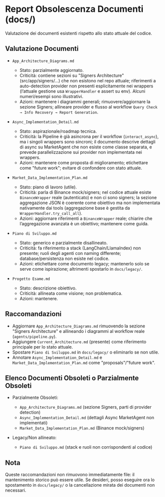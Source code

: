 # Report Obsolescenza Documenti (docs/)

Valutazione dei documenti esistenti rispetto allo stato attuale del codice.

## Valutazione Documenti

- `App_Architecture_Diagrams.md`
  - Stato: parzialmente aggiornato.
  - Criticità: contiene sezioni su "Signers Architecture" (src/app/signers/…) che non esistono nel repo attuale; riferimenti a auto-detection provider non presenti esplicitamente nei wrappers (l’attuale gestione usa `WrapperHandler` e assert su env). Alcuni numeri/esempi sono illustrativi.
  - Azioni: mantenere i diagrammi generali; rimuovere/aggiornare la sezione Signers; allineare provider e flusso al workflow `Query Check → Info Recovery → Report Generation`.

- `Async_Implementation_Detail.md`
  - Stato: aspirazionale/roadmap tecnica.
  - Criticità: la Pipeline è già asincrona per il workflow (`interact_async`), ma i singoli wrappers sono sincroni; il documento descrive dettagli di async su MarketAgent che non esiste come classe separata, e prevede parallelizzazione sui provider non implementata nei wrappers.
  - Azioni: mantenere come proposta di miglioramento; etichettare come "future work"; evitare di confondere con stato attuale.

- `Market_Data_Implementation_Plan.md`
  - Stato: piano di lavoro (utile).
  - Criticità: parla di Binance mock/signers; nel codice attuale esiste `BinanceWrapper` reale (autenticato) e non ci sono signers; la sezione aggregazione JSON è coerente come obiettivo ma non implementata nativamente dai tools (aggregazione base è gestita da `WrapperHandler.try_call_all`).
  - Azioni: aggiornare riferimenti a `BinanceWrapper` reale; chiarire che l’aggregazione avanzata è un obiettivo; mantenere come guida.

- `Piano di Sviluppo.md`
  - Stato: generico e parzialmente disallineato.
  - Criticità: fa riferimento a stack (LangChain/LlamaIndex) non presente; ruoli degli agenti con naming differente; database/persistenza non esiste nel codice.
  - Azioni: etichettare come documento legacy; mantenerlo solo se serve come ispirazione; altrimenti spostarlo in `docs/legacy/`.

- `Progetto Esame.md`
  - Stato: descrizione obiettivo.
  - Criticità: allineata come visione; non problematica.
  - Azioni: mantenere.

## Raccomandazioni

- Aggiornare `App_Architecture_Diagrams.md` rimuovendo la sezione "Signers Architecture" e allineando i diagrammi al workflow reale (`agents/pipeline.py`).
- Aggiungere `Current_Architecture.md` (presente) come riferimento principale per lo stato attuale.
- Spostare `Piano di Sviluppo.md` in `docs/legacy/` o eliminarlo se non utile.
- Annotare `Async_Implementation_Detail.md` e `Market_Data_Implementation_Plan.md` come "proposals"/"future work".

## Elenco Documenti Obsoleti o Parzialmente Obsoleti

- Parzialmente Obsoleti:
  - `App_Architecture_Diagrams.md` (sezione Signers, parti di provider detection)
  - `Async_Implementation_Detail.md` (dettagli Async MarketAgent non implementati)
  - `Market_Data_Implementation_Plan.md` (Binance mock/signers)

- Legacy/Non allineato:
  - `Piano di Sviluppo.md` (stack e ruoli non corrispondenti al codice)

## Nota

Queste raccomandazioni non rimuovono immediatamente file: il mantenimento storico può essere utile. Se desideri, posso eseguire ora lo spostamento in `docs/legacy/` o la cancellazione mirata dei documenti non necessari.